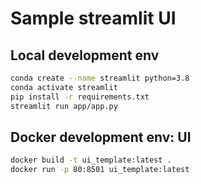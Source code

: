 # Sample streamlit UI

## Local development env

```bash
conda create --name streamlit python=3.8
conda activate streamlit
pip install -r requirements.txt
streamlit run app/app.py 
```

## Docker development env: UI

```bash
docker build -t ui_template:latest .
docker run -p 80:8501 ui_template:latest
```


